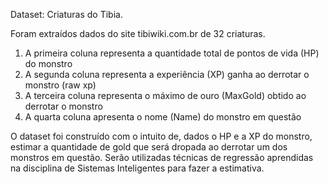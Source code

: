 Dataset: Criaturas do Tibia.

Foram extraídos dados do site tibiwiki.com.br de 32 criaturas.

1.   A primeira coluna representa a quantidade total de pontos de vida (HP) do monstro
2.   A segunda coluna representa a experiência (XP) ganha ao derrotar o monstro (raw xp)
3.   A terceira coluna representa o máximo de ouro (MaxGold) obtido ao derrotar o monstro
4.   A quarta coluna apresenta o nome (Name) do monstro em questão


O dataset foi construído com o intuito de, dados o HP e a XP do monstro, estimar a quantidade de gold que será dropada ao derrotar um dos monstros em questão. Serão utilizadas técnicas de regressão aprendidas na disciplina de Sistemas Inteligentes para fazer a estimativa.
